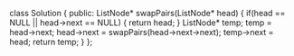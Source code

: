 class Solution {
public:
ListNode* swapPairs(ListNode* head) {
if(head == NULL || head->next == NULL)
{
return head;
}
ListNode* temp;
temp = head->next;
head->next = swapPairs(head->next->next);
temp->next = head;
return temp;
}
};